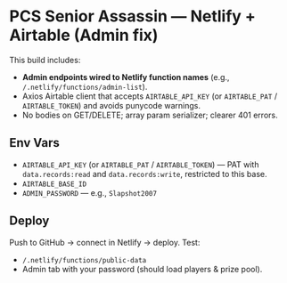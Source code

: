 
# PCS Senior Assassin — Netlify + Airtable (Admin fix)

This build includes:
- **Admin endpoints wired to Netlify function names** (e.g., `/.netlify/functions/admin-list`).
- Axios Airtable client that accepts `AIRTABLE_API_KEY` (or `AIRTABLE_PAT` / `AIRTABLE_TOKEN`) and avoids punycode warnings.
- No bodies on GET/DELETE; array param serializer; clearer 401 errors.

## Env Vars
- `AIRTABLE_API_KEY` (or `AIRTABLE_PAT` / `AIRTABLE_TOKEN`) — PAT with `data.records:read` and `data.records:write`, restricted to this base.
- `AIRTABLE_BASE_ID`
- `ADMIN_PASSWORD` — e.g., `Slapshot2007`

## Deploy
Push to GitHub → connect in Netlify → deploy. Test:
- `/.netlify/functions/public-data`
- Admin tab with your password (should load players & prize pool).

